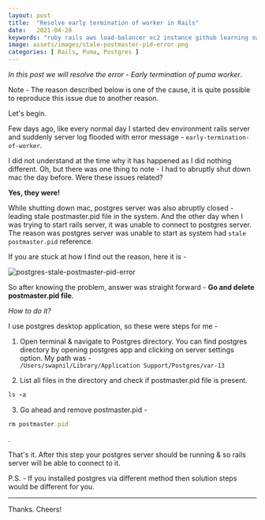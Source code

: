 ```yaml
---
layout: post
title:  "Resolve early termination of worker in Rails"
date:   2021-04-28
keywords: "ruby rails aws load-balancer ec2 instance github learning swapnil gourshete ruby on rails"
image: assets/images/stale-postmaster-pid-error.png
categories: [ Rails, Puma, Postgres ]
---
```


*In this post we will resolve the error - Early termination of puma worker*.

Note - The reason described below is one of the cause, it is quite possible to reproduce this issue due to another reason. 

Let's begin.

Few days ago, like every normal day I started dev environment rails server and suddenly server log flooded
with error message - `early-termination-of-worker`.

I did not understand at the time why it has happened as I did nothing different. Oh, but there was one thing to note - 
I had to abruptly shut down mac the day before. Were these issues related?

**Yes, they were!**

While shutting down mac, postgres server was also abruptly closed - leading stale postmaster.pid file in the
system. And the other day when I was trying to start rails server, it was unable to connect to postgres server. The 
reason was postgres server was unable to start as system had `stale postmaster.pid` reference.

If you are stuck at how I find out the reason, here it is - 

<img src="{{ '/assets/images/stale-postmaster-pid-error.png' | prepend: site.baseurl }}" alt="postgres-stale-postmaster-pid-error">

So after knowing the problem, answer was straight forward - **Go and delete postmaster.pid file**.

*How to do it?*

I use postgres desktop application, so these were steps for me -

1. Open terminal & navigate to Postgres directory. You can find postgres directory by opening postgres app and clicking 
on server settings option. My path was - <br> `/Users/swapnil/Library/Application Support/Postgres/var-13`

2. List all files in the directory and check if postmaster.pid file is present.
```ruby
ls -a
```
3. Go ahead and remove postmaster.pid -
```ruby
rm postmaster.pid
```

.

That's it. After this step your postgres server should be running & so rails server will be able to connect to it.

P.S. - If you installed postgres via different method then solution steps would be different for you.

---

Thanks. Cheers!


